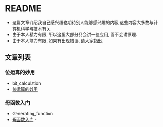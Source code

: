 # README
- 这篇文章介绍我自己感兴趣也期待别人能够感兴趣的内容,这些内容大多数与计算机科学与技术有关.
- 由于本人精力有限, 所以这里大部分只会讲一些应用, 而不会讲原理. 
- 由于本人能力有限, 如果有出现错误, 请大家指出.

## 文章列表
### 位运算的妙用
- bit_calculation
- [位运算的妙用](http://blog.csdn.net/major_out/article/details/79013722)  
### 母函数入门
- Generating_function
- [母函数入门](http://blog.csdn.net/major_out/article/details/79108918) - 
